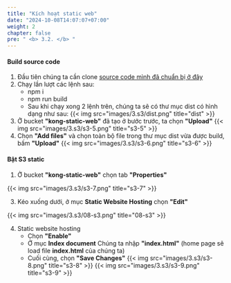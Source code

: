 ```yaml
---
title: "Kích hoạt static web"
date: "2024-10-08T14:07:07+07:00"
weight: 2
chapter: false
pre: " <b> 3.2. </b> "
---
```


#### Build source code

1. Đầu tiên chúng ta cần clone [source code mình đã chuẩn bị ở đây](https://github.com/CongDT197/react-sample)
2. Chạy lần lượt các lệnh sau:
   - npm i
   - npm run build
   - Sau khi chạy xong 2 lệnh trên, chúng ta sẽ có thư mục dist có hình dạng như sau:
     {{< img src="images/3.s3/dist.png" title="dist" >}}
3. Ở bucket **"kong-static-web"** đã tạo ở bước trước, ta chọn **"Upload"**
   {{< img src="images/3.s3/s3-5.png" title="s3-5" >}}
4. Chọn **"Add files"** và chọn toàn bộ file trong thư mục dist vừa được build, bấm **"Upload"**
   {{< img src="images/3.s3/s3-6.png" title="s3-6" >}}

#### Bật S3 static

1. Ở bucket **"kong-static-web"** chọn tab **"Properties"**

{{< img src="images/3.s3/s3-7.png" title="s3-7" >}}

3. Kéo xuống dưới, ở mục **Static Website Hosting** chọn **"Edit"**

{{< img src="images/3.s3/08-s3.png" title="08-s3" >}}

4. Static website hosting
   - Chọn **"Enable"**
   - Ở mục **Index document** Chúng ta nhập **"index.html"** (home page sẽ load file **index.html** của chúng ta)
   - Cuối cùng, chọn **"Save Changes"**
     {{< img src="images/3.s3/s3-8.png" title="s3-8" >}}
     {{< img src="images/3.s3/s3-9.png" title="s3-9" >}}
